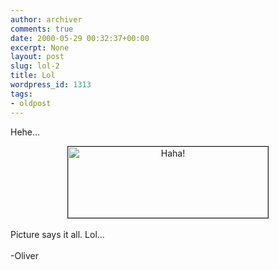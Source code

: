 ```yaml
---
author: archiver
comments: true
date: 2000-05-29 00:32:37+00:00
excerpt: None
layout: post
slug: lol-2
title: Lol
wordpress_id: 1313
tags:
- oldpost
---
```


Hehe...<br /><center><img src=http://www.oliverweb.com/images/bus.jpg width=320 height=114 border=1 alt="Haha!"></center><br />Picture says it all. Lol...<br /><br />-Oliver
